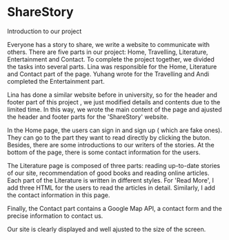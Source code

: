 # ShareStory

Introduction to our project

Everyone has a story to share, we write a website to communicate with others. There are five parts in our project: Home, Travelling, Literature, Entertainment and Contact. To complete the project together, we divided the tasks into several parts. Lina was responsible for the Home, Literature and Contact part of the page. Yuhang wrote for the Travelling and Andi completed the Entertainment part.

Lina has done a similar website before in university,  so for the header and footer part of this project , we just modified details and contents due to the limited time. In this way, we wrote the main content of the page and ajusted the header and footer parts for the 'ShareStory' website. 
 
In the Home page, the users can sign in and sign up ( which are  fake ones). They can go to the part they want to read directly by clicking the buton. Besides, there are some introductions to our writers of the stories. At the bottom of the page, there is some contact information for the users.

The Literature page is composed of three parts: reading up-to-date stories of our site, recommendation of good books and reading online articles. Each part of the Literature is written in different styles. For 'Read More', I add three HTML for the users to read the articles in detail. Similarly, I add the contact information in this page.

Finally, the Contact part contains a Google Map API, a contact form and the precise information to contact us. 

Our site is clearly displayed and well ajusted to the size of the screen.

